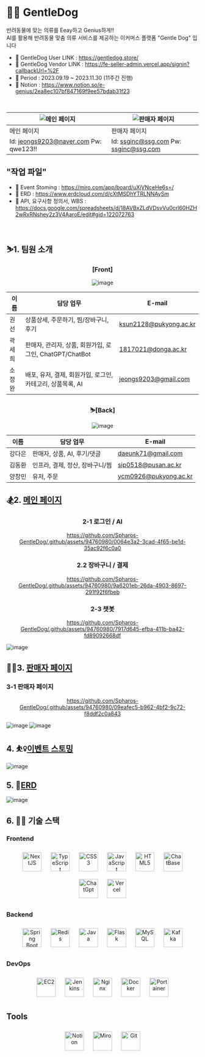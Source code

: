 # 🐕‍🦺 GentleDog
반려동물에 맞는 의류를 Eeay하고 Genius하게!!<br>
AI를 활용해 반려동물 맞춤 의류 서비스를 제공하는 이커머스 플랫폼 "Gentle Dog" 입니다

- 🔗 GentleDog User LINK : https://gentledog.store/
- 🔗 GentleDog Vendor LINK : https://fe-seller-admin.vercel.app/signin?callbackUrl=%2F
- 🎼 Period : 2023.09.19 ~ 2023.11.30 (11주간 진행)
- 📑 Notion : https://www.notion.so/e-genius/2ea8ec107bf847169f9ee57bdab31f23
<br>

| ![메인 페이지](https://github.com/Spharos-GentleDog/.github/assets/94760980/ecd3d4ef-2c0b-4f36-b211-4fe4034bccf8) | ![판매자 페이지](https://github.com/Spharos-GentleDog/.github/assets/94760980/38e9494b-0360-4b38-81ff-ea1574ba97f9) |
| --- | --- |
| 메인 페이지 | 판매자 페이지 |
| Id: jeongs9203@naver.com Pw: qwe123!! | Id: ssginc@ssg.com Pw: ssginc@ssg.com |


## "작업 파일"
- 📑 Event Stoming : https://miro.com/app/board/uXjVNceHe6s=/
- 📑 ERD : https://www.erdcloud.com/d/cXtMSDhYTRLNNAySm
- 📑 API, 요구사항 정의서, WBS : https://docs.google.com/spreadsheets/d/18AVBxZLdVDsvVu0crl60HZH2wRxRNshey2z3V4AaroE/edit#gid=122072763
<br>



## ⛷1. 팀원 소개
<div align="center">  
  
### [Front]

![image](https://github.com/Spharos-GentleDog/.github/assets/94760980/34a9c91a-a5f6-4870-87d1-9fcb4ca0a7e2)


| 이름   | 담당 업무                                       | E-mail                   |
|--------|--------------------------------------------------|--------------------------|
| 권선   | 상품상세, 주문하기, 찜/장바구니, 후기          | ksun2128@pukyong.ac.kr  |
| 곽세희 | 판매자, 관리자, 상품, 회원가입, 로그인, ChatGPT/ChatBot | 1817021@donga.ac.kr    |
| 소정완 | 배포, 유저, 결제, 회원가입, 로그인, 카테고리, 상품목록, AI | jeongs9203@gmail.com   |


  
### ⛷[Back]
  
![image](https://github.com/Spharos-GentleDog/.github/assets/94760980/bebdb806-2550-49ea-89be-6a88053e7f18)


| 이름    | 담당 업무                            | E-mail                     |
|---------|-------------------------------------|----------------------------|
| 강다은   | 판매자, 상품, AI, 후기/댓글       | daeunk71@gmail.com         |
| 김동환   | 인프라, 결제, 정산, 장바구니/찜  | sip0518@pusan.ac.kr        |
| 양창민   | 유저, 주문                          | ycm0926@pukyong.ac.kr      |

</div>

## 🏂2. [메인 페이지](https://gentledog.store/)

<div align="center">  
  
### 2-1 로그인 / AI
https://github.com/Spharos-GentleDog/.github/assets/94760980/0064e3a2-3cad-4f65-be1d-35ac92f6c0a0


### 2.2 장바구니 / 결제
https://github.com/Spharos-GentleDog/.github/assets/94760980/9a6201eb-26da-4903-8697-291f92f6fbeb

### 2-3 챗봇
https://github.com/Spharos-GentleDog/.github/assets/94760980/7917d645-efba-411b-ba42-fd89092668df
</div>

![image](https://github.com/Spharos-GentleDog/.github/assets/94760980/da466ed9-abe5-42de-9c64-28948ad01f40)

## 🏊‍♀️3. [판매자 페이지](https://fe-seller-admin.vercel.app/signin?callbackUrl=%2F/)

### 3-1 판매자 페이지
<div align="center">  
  
https://github.com/Spharos-GentleDog/.github/assets/94760980/09eafec5-b962-4bf2-9c72-f8ddf2c0a843

</div>
  
![image](https://github.com/Spharos-GentleDog/.github/assets/94760980/a59fc843-d137-44ca-bdf7-7283c1187774)
![image](https://github.com/Spharos-GentleDog/.github/assets/94760980/767605a1-753e-4586-adf1-d07a0be3a041)


## 4. ⛹️‍♀️[이벤트 스토밍](https://miro.com/app/board/uXjVNceHe6s=/?share_link_id=300445028113)

![image](https://github.com/Spharos-GentleDog/.github/assets/94760980/8fde5f34-ec9b-4a4d-a984-e272f5cda617)

## 5. 🚴<a href=//www.erdcloud.com/d/cXtMSDhYTRLNNAySm>ERD</a>

![image](https://github.com/Spharos-GentleDog/.github/assets/94760980/dcffa8c0-c5bb-41bb-8b66-e5671a29c480)


## 6. 🏋️‍♂️ 기술 스택
### Frontend  

<div align="center">  
  <a href="https://nextjs.org/" target="_blank"><img style="margin: 10px" src="https://profilinator.rishav.dev/skills-assets/nextjs.png" alt="NextJS" height="50" /></a> 
  <a href="https://www.typescriptlang.org/" target="_blank"><img style="margin: 10px" src="https://profilinator.rishav.dev/skills-assets/typescript-original.svg" alt="TypeScript" height="50" /></a>  
  <a href="https://www.w3schools.com/css/" target="_blank"><img style="margin: 10px" src="https://profilinator.rishav.dev/skills-assets/css3-original-wordmark.svg" alt="CSS3" height="50" /></a>  
  <a href="https://www.javascript.com/" target="_blank"><img style="margin: 10px" src="https://profilinator.rishav.dev/skills-assets/javascript-original.svg" alt="JavaScript" height="50" /></a>  
  <a href="https://en.wikipedia.org/wiki/HTML5" target="_blank"><img style="margin: 10px" src="https://profilinator.rishav.dev/skills-assets/html5-original-wordmark.svg" alt="HTML5" height="50" /></a>
  <a href="https://www.chatbase.co/" target="_blank"><img style="margin: 10px" src="https://github.com/Spharos-GentleDog/.github/assets/94760980/907205d4-8fc4-4b4e-a739-a56623019090" alt="ChatBase" height="50" /></a>
  <a href="https://openai.com/blog/chatgpt" target="_blank"><img style="margin: 10px" src="https://github.com/Spharos-GentleDog/.github/assets/94760980/552dddd7-8644-4b91-9e89-8e4b74c41b3c" alt="ChatGpt" height="50" /></a>
  <a href="https://vercel.com/" target="_blank"><img style="margin: 10px" src="https://github.com/Spharos-GentleDog/.github/assets/94760980/5df9af75-416f-4203-89d7-268dd10b9a62" alt="Vercel" height="50" /></a>
</div>

### Backend  

<div align="center">  
  <a href="https://docs.spring.io/spring-framework/docs/3.0.x/reference/expressions.html#:~:text=The%20Spring%20Expression%20Language%20(SpEL,and%20basic%20string%20templating%20functionality." target="_blank"><img style="margin: 10px" src="https://profilinator.rishav.dev/skills-assets/springio-icon.svg" alt="Spring Boot" height="50" /></a>  
  <a href="https://redis.io/" target="_blank"><img style="margin: 10px" src="https://profilinator.rishav.dev/skills-assets/redis-original-wordmark.svg" alt="Redis" height="50" /></a>  
  <a href="https://www.java.com/" target="_blank"><img style="margin: 10px" src="https://profilinator.rishav.dev/skills-assets/java-original-wordmark.svg" alt="Java" height="50" /></a>
  <a href="https://flask-docs-kr.readthedocs.io/ko/latest/" target="_blank"><img style="margin: 10px" src="https://github.com/Spharos-GentleDog/.github/assets/94760980/9433a860-520b-4401-8be2-f699584bb045" alt="Flask" height="50" /></a>
  <a href="https://www.mysql.com/" target="_blank"><img style="margin: 10px" src="https://profilinator.rishav.dev/skills-assets/mysql-original-wordmark.svg" alt="MySQL" height="50" /></a>  
  <a href="https://kafka.apache.org/" target="_blank"><img style="margin: 10px" src="https://github.com/Spharos-GentleDog/.github/assets/94760980/23417f0a-22d9-49c9-819b-55b707eff3cc" alt="Kafka" height="50" /></a>  

</div>

### DevOps  

<div align="center">  
  <a href="https://aws.amazon.com/ko/pm/ec2/?gclid=CjwKCAiAmZGrBhAnEiwAo9qHiV7FlaOMCLtnnmFrFUegG66zM18yHzzGkd8zg4KbBCrEOLX91vzynBoCIEcQAvD_BwE&trk=4c74fd91-5632-4f18-ac76-a6c66c92e185&sc_channel=ps&ef_id=CjwKCAiAmZGrBhAnEiwAo9qHiV7FlaOMCLtnnmFrFUegG66zM18yHzzGkd8zg4KbBCrEOLX91vzynBoCIEcQAvD_BwE:G:s&s_kwcid=AL!4422!3!477203497843!e!!g!!ec2!11549843702!111422708806" target="_blank"><img style="margin: 10px" src="https://github.com/Spharos-GentleDog/.github/assets/94760980/4b502b35-bb9c-49f8-be80-b148602904ab" alt="EC2" height="50" /></a>  
  <a href="https://www.jenkins.io/" target="_blank"><img style="margin: 10px" src="https://profilinator.rishav.dev/skills-assets/jenkins-icon.svg" alt="Jenkins" height="50" /></a>  
  <a href="https://www.nginx.com/" target="_blank"><img style="margin: 10px" src="https://profilinator.rishav.dev/skills-assets/nginx-original.svg" alt="Nginx" height="50" /></a>
  <a href="https://www.docker.com/" target="_blank"><img style="margin: 10px" src="https://profilinator.rishav.dev/skills-assets/docker-original-wordmark.svg" alt="Docker" height="50" /></a>  
  <a href="https://www.portainer.io/" target="_blank"><img style="margin: 10px" src="https://github.com/Spharos-GentleDog/.github/assets/94760980/d09890fb-1ba5-492b-a640-e71141868e1b" alt="Portainer" height="50" /></a>  
</div>

## Tools
<div align="center">  
  <a href="https://www.notion.so/ko-kr/product?utm_source=google&utm_campaign=10805039169&utm_medium=104440699897&utm_content=455555244437&utm_term=notion&targetid=kwd-312974742&gad_source=1&gclid=CjwKCAiAmZGrBhAnEiwAo9qHiS0A4d8S_9zwxhbIuAGloO73ROY-XkFGNLGeSYNHUzheUFaysJwB-hoCcLUQAvD_BwE" target="_blank"><img style="margin: 10px" src="https://github.com/Spharos-GentleDog/.github/assets/94760980/f743d947-4568-4026-afda-ea24c0795e1c" alt="Notion" height="50" /></a>  
  <a href="https://miro.com/app/dashboard/" target="_blank"><img style="margin: 10px" src="https://github.com/Spharos-GentleDog/.github/assets/94760980/16b3e617-890b-4098-bf3e-6c7572e2c81d" alt="Miro" height="50" /></a>  
  <a href="https://github.com/" target="_blank"><img style="margin: 10px" src="https://profilinator.rishav.dev/skills-assets/git-scm-icon.svg" alt="Git" height="50" /></a>
</div>
